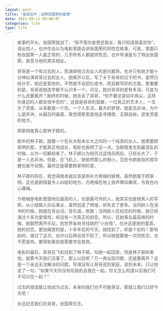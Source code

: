 ```yaml
---
layout: post
title: "金枝玉叶：诠释张国荣的爱情"
date: 2011-09-11 05:00:07
categories: life
type: life
---
```


>
>故事的开头，张国荣就说了，“我不管你是男还是女，我只知道我喜欢你”。语出惊人，也许你会以为电影里面会讲张国荣的同性恋故事，可是，里面只有张国荣一人是正常的，几乎所有人都是同性恋。也许导演是为了特出张国荣，故意与他的真实相反。
>
>哥哥是一个有过去的人，而演绎他过去女人的是刘嘉玲，也许只有她才能十分神似演哥哥过去的女人。她离开以后，写了关于哥哥的过于的书，虽然已经分手，她还是爱他的，不然就不会回忆成书，而且都写好的方面，更重要的是，哥哥说她连字都不认识多一个，可见，她对哥哥的爱有多深。可是为什么还要离开？剧终的时候，她告诉了哥哥，“你不要总是钻牛角尖，这样你身边的人都会很辛苦的”。这就是哥哥的孤僻，一位真正的艺术人，一生为了灵感，从来都是一个住，一个人生活，最大的梦想，就是去非洲，为什么是非洲，从最后的画面，我觉得那里是他追寻理想，无限自由，迸发灵感的地方。
>
>顾家明是真心爱林子颖的。
>
>剧中的林子颖，就像一个在长大和未长大之间的一个纯真的女人。她需要顾家明的爱，才能真正地成长，电影也表明了这一点。当剧情发生到最混乱的时候，以为一切都结束了，林子颖以为经历过这场风雨后，已经长大了，于是一人去非洲。但是，在飞机上，她依然那么的弱小，见到令她疯狂的周华健也毫不动情，最终还是需要顾家明的爱。
>
>林子颖的存在，我觉得根本就应该是弥补方艳梅的缺憾，虽然她属于顾家明。这也是剧情最令人纠结的地方。方艳梅在地上放声嘶叫痛哭，令我也内心痛喊。
>
>方艳梅是电影里面地位最高的人，也是最可怜的人，她其实也是她真人的写照，从小就踏入乐坛事业，虽然创造了辉煌，却失去了更多。当同龄人在读书的时候，她就在背台词，背乐谱，练歌；当同龄人在初恋的时候，她已经演过十多次爱情戏，却没有一次真正的初恋。所以，在她事业最高峰的时候，她毅然离开乐坛，到世界各地寻找她的“小白兔”，也许这是她的童真，她的初恋。更加痛苦的是，十多年后的今天，她找到了，却是个女的！那有如何，错过了这次，也许以后再也找不到了，所以她就算做一次同性恋，也不愿放弃。要得到某些就需要学会放弃。
>
>电影的最后，哥哥在飞机找到了林子颖，叫她一起回家，但是林子颖却害怕，就算今天我们没事了，那么以后呢？万一再出现问题，还是要离开？这是一个永远无法解决的问题，导演没有让哥哥说到家庭，说到未来。只让他说了一句，“如果今天你没有给我机会我在一起，你又怎么知道以后我们可不可以在一起？”
>
>过去的错误就让他成为过去，未来的我们也不可能保证，那就让我们过好今天吧！
>
>永远纪念我们的哥哥，张国荣先生。
